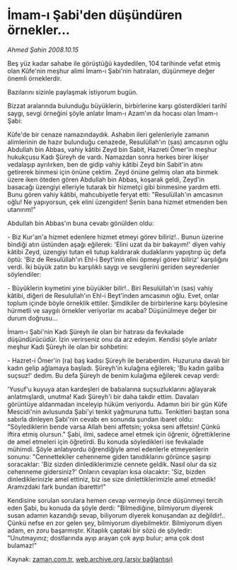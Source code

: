 # İmam-ı Şabi'den düşündüren örnekler...

*Ahmed Şahin 2008.10.15*

<tr><td class="metin" colspan="2" style="padding-top: 20px; padding-left: 5px; padding-right: 10px;">Beş yüz kadar sahabe ile görüştüğü kaydedilen, 104 tarihinde vefat etmiş olan Kûfe'nin meşhur alimi İmam-ı Şabi'nin hatıraları, düşünmeye değer önemli örneklerdir.</td></tr><tr><td class="metin" colspan="2" style="padding-top: 20px; padding-left: 5px; padding-right: 10px;"><p>Bazılarını sizinle paylaşmak istiyorum bugün.
<p>Bizzat aralarında bulunduğu büyüklerin, birbirlerine karşı gösterdikleri tarihî saygı, sevgi örneğini şöyle anlatır İmam-ı Azam'ın da hocası olan İmam-ı Şabi: 
<p>Kûfe'de bir cenaze namazındaydık. Ashabın ileri gelenleriyle zamanın alimlerinin de hazır bulunduğu cenazede, Resulüllah'ın (sas) amcasının oğlu Abdullah bin Abbas, vahiy kâtibi Zeyd bin Sabit, Hazreti Ömer'in meşhur hukukçusu Kadı Şüreyh de vardı. Namazdan sonra herkes birer ikişer vedalaşıp ayrılırken, ben de gidip vahiy kâtibi Zeyd bin Sabit'in atını getirerek binmesi için önüne çektim. Zeyd önüne gelmiş olan ata binmek üzere iken öteden gören Abdullah bin Abbas, koşarak geldi, Zeyd'in basacağı üzengiyi elleriyle tutarak bir hizmetçi gibi binmesine yardım etti. Bunu gören vahiy kâtibi, mahcubiyetle feryat etti: "Resulüllah'ın amcasının oğlu! Ne yapıyorsun, çek elini üzengiden! Senin bana hizmet etmenden ben utanırım!" 
<p>Abdullah bin Abbas'ın buna cevabı gönülden oldu:
<p>- Biz Kur'an'a hizmet edenlere hizmet etmeyi görev biliriz!.. Bunun üzerine bindiği atın üstünden aşağı eğilerek: 'Elini uzat da bir bakayım!' diyen vahiy kâtibi Zeyd, üzengiyi tutan eli tutup kaldırarak dudaklarını yapıştırıp üç defa öptü: 'Biz de Resulüllah'ın Ehl-i Beyt'inin elini öpmeyi görev biliriz' karşılığını verdi. İki büyük zatın bu karşılıklı saygı ve sevgilerini geriden seyredenler söylendiler:
<p>- Büyüklerin kıymetini yine büyükler bilir!.. Biri Resulüllah'ın (sas) vahiy kâtibi, diğeri de Resulullah'ın Ehl-i Beyt'inden amcasının oğlu. Evet, onlar toplum içinde böyle örneklik ettiler. Şimdikiler de birbirlerine karşı böylesine hürmetli ve saygılı örnekler veriyorlar mı acaba? Düşünülmeye değer bir durum doğrusu... 
<p>İmam-ı Şabi'nin Kadı Şüreyh ile olan bir hatırası da fevkalade düşündürücüdür. İzin verirseniz onu da arz edeyim. Kendisi şöyle anlatır meşhur Kadı Şüreyh ile olan bir sohbetini: 
<p>- Hazret-i Ömer'in (ra) baş kadısı Şüreyh ile beraberdim. Huzuruna davalı bir kadın gelip ağlamaya başladı. Şüreyh'in kulağına eğilerek; 'Bu kadın galiba suçsuz!' dedim. Bu defa Şüreyh de benim kulağıma eğilerek cevap verdi:
<p>'Yusuf'u kuyuya atan kardeşleri de babalarına suçsuzluklarını ağlayarak anlatmışlardı, unutma! Kadı Şüreyh'i bir daha takdir ettim. Davaları görüntüye aldanmadan inceleyip hüküm veriyordu. Adamın biri bir gün Kûfe Mescidi'nin avlusunda Şabi'yi tenkit yağmuruna tuttu. Tenkitleri baştan sona sabırla dinleyen Şabi'nin cevabı en sonunda şundan ibaret oldu: "Söylediklerin bende varsa Allah beni affetsin; yoksa seni affetsin! Çünkü iftira etmiş olursun." Şabi, ilmi, sadece amel etmek için öğrenir, öğrettiklerine de amel etmeleri için öğretirdi. Bu konuda söyledikleri ise fevkalade mühimdi. Şöyle anlatıyordu öğrendiğiyle amel edenlerle etmeyenlerin sonunu: "Cennettekiler cehenneme giden tanıdıklarını görünce şaşırıp soracaklar: 'Biz sizden dinlediklerimizle cennete geldik. Nasıl olur da siz cehenneme gidersiniz?' Onların cevapları kısa olacaktır: 'Siz, bizden dinlediklerinizle amel ettiniz, biz ise size dinlettiklerimizle amel etmedik! Aramızdaki fark bundan ibarettir!"
<p>Kendisine sorulan sorulara hemen cevap vermeyip önce düşünmeyi tercih eden Şabi, bu konuda da şöyle derdi: "Bilmediğine, bilmiyorum diyerek susan adamın kazandığı sevap, biliyorum diyerek konuşandan az değildir!.. Çünkü nefse en zor gelen şey, bilmiyorum diyebilmektir. Bilmiyorum diyen adam, en zoru başarmıştır. Kitaplık çaptaki bir sözü de şöyledir: "Unutmayınız; dostlarında ayıp arayan çok ayıp bulur; ama çok dost bulamaz!"<br/></p></p></p></p></p></p></p></p></p></p></td></tr>

Kaynak: [zaman.com.tr](http://zaman.com.tr/yazar.do?yazino=749280), [web.archive.org (arşiv bağlantısı)](http://web.archive.org/web/20081018061520/http://www.zaman.com.tr:80/yazar.do?yazino=749280)
